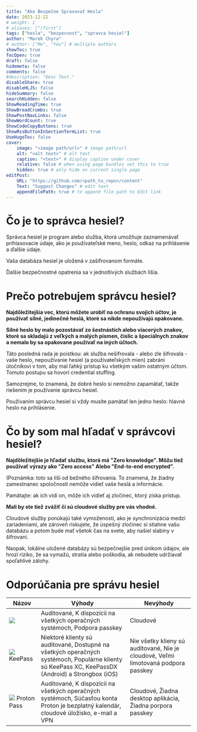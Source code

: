 ```yaml
---
title: "Ako Bezpečne Spravovať Hesla"
date: 2023-12-22
# weight: 1
# aliases: ["/first"]
tags: ["hesla", "bezpecnost", "spravca hesiel"]
author: "Marek Chyra"
# author: ["Me", "You"] # multiple authors
showToc: true
TocOpen: true
draft: false
hidemeta: false
comments: false
#description: "Desc Text."
disableShare: true
disableHLJS: false
hideSummary: false
searchHidden: false
ShowReadingTime: true
ShowBreadCrumbs: true
ShowPostNavLinks: false
ShowWordCount: true
ShowCodeCopyButtons: true
ShowRssButtonInSectionTermList: true
UseHugoToc: false
cover:
    image: "<image path/url>" # image path/url
    alt: "<alt text>" # alt text
    caption: "<text>" # display caption under cover
    relative: false # when using page bundles set this to true
    hidden: true # only hide on current single page
editPost:
    URL: "https://github.com/<path_to_repo>/content"
    Text: "Suggest Changes" # edit text
    appendFilePath: true # to append file path to Edit link
---
```



# Čo je to správca hesiel?

Správca hesiel je program alebo služba, ktorá umožňuje zaznamenávať prihlasovacie údaje, ako je používateľské meno, heslo, odkaz na prihlásenie a ďalšie údaje.

Vaša databáza hesiel je uložená v zašifrovanom formáte.

Ďalšie bezpečnostné opatrenia sa v jednotlivých službách líšia.

# Prečo potrebujem správcu hesiel?

**Najdôležitejšia vec, ktorú môžete urobiť na ochranu svojich účtov, je používať silné, jedinečné heslá, ktoré sa nikde nepoužívajú opakovane.**

**Silné heslo by malo pozostávať zo šestnástich alebo viacerých znakov, ktoré sa skladajú z veľkých a malých písmen, číslic a špeciálnych znakov a nemalo by sa opakovane používať na iných účtoch.**

Táto posledná rada je poistkou: ak služba nešifrovala - alebo zle šifrovala - vaše heslo, nepoužívanie hesiel (a používateľských mien) zabráni útočníkovi v tom, aby mal ľahký prístup ku všetkým vašim ostatným účtom. Tomuto postupu sa hovorí credential stuffing.

Samozrejme, to znamená, že dobré heslo si nemožno zapamätať, takže riešením je používanie správcu hesiel.

Používaním správcu hesiel si vždy musíte pamätať len jedno heslo: hlavné heslo na prihlásenie.

# Čo by som mal hľadať v správcovi hesiel?

**Najdôležitejšie je hľadať službu, ktorá má "Zero knowledge". Môžu tiež používať výrazy ako "Zero access" Alebo "End-to-end encrypted".**

(Poznámka: toto sa líši od bežného šifrovania. To znamená, že žiadny zamestnanec spoločnosti nemôže vidieť vaše heslá a informácie.

Pamätajte: ak ich vidí on, môže ich vidieť aj zločinec, ktorý získa prístup.

**Mali by ste tiež zvážiť či sú cloudové služby pre vás vhodné.**

Cloudové služby ponúkajú také vymoženosti, ako je synchronizácia medzi zariadeniami, ale zároveň riskujete, že úspešný zločinec si stiahne vašu databázu a potom bude mať všetok čas na svete, aby našiel slabiny v šifrovaní.

Naopak, lokálne uložené databázy sú bezpečnejšie pred únikom údajov, ale hrozí riziko, že sa vymažú, stratia alebo poškodia, ak nebudete udržiavať spoľahlivé zálohy.

# Odporúčania pre správu hesiel

| Názov | Výhody | Nevýhody |
| --- | --- | --- |
| ![](https://upload.wikimedia.org/wikipedia/commons/c/cc/Bitwarden_logo.svg) | Auditované, K dispozícii na všetkých operačných systémoch, Podpora passkey | Cloudové |
| ![](https://keepassxc.org/assets/img/keepassxc.svg) KeePass | Niektoré klienty sú auditované, Dostupné na všetkých operačných systémoch, Populárne klienty sú KeePass XC, KeePassDX (Android) a Strongbox (iOS) | Nie všetky klieny sú auditované, Nie je cloudové, Veľmi limotovaná podpora passkey |
| ![](https://res.cloudinary.com/dbulfrlrz/image/upload/v1693233226/static/logos/proton-pass-icon-alone_d9lfmx.svg) Proton Pass | Auditované, K dispozícii na všetkých operačných systémoch, Súčasťou konta Proton je bezplatný kalendár, cloudové úložisko, e-mail a VPN | Cloudové, Žiadna desktop aplikácia, Žiadna porpora passkey |
